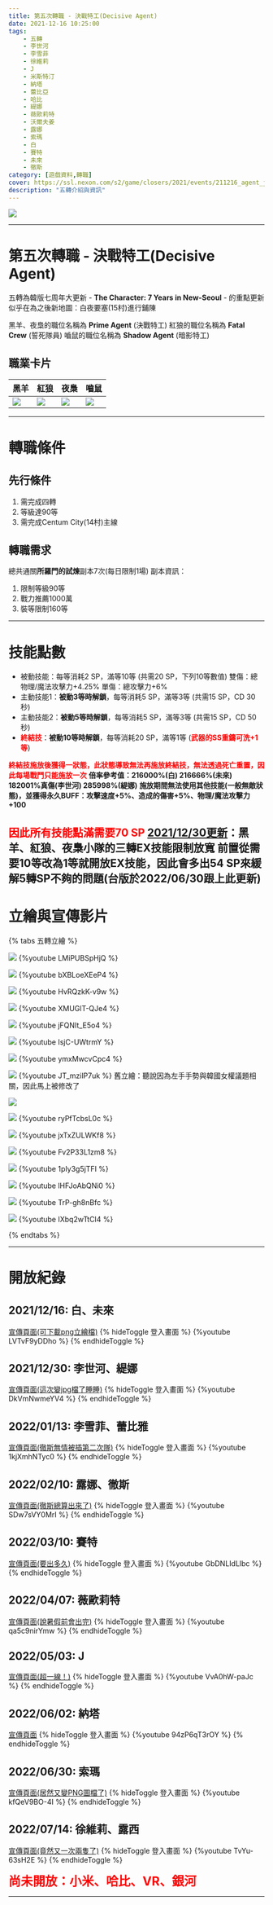 ```yaml
---
title: 第五次轉職 - 決戰特工(Decisive Agent)
date: 2021-12-16 10:25:00
tags: 
    - 五轉
    - 李世河
    - 李雪菲
    - 徐維莉
    - J
    - 米斯特汀
    - 納塔
    - 蕾比亞
    - 哈比
    - 緹娜
    - 薇歐莉特
    - 沃爾夫姜
    - 露娜
    - 索瑪
    - 白
    - 賽特
    - 未來
    - 徹斯
category: [遊戲資料,轉職]
cover: https://ssl.nexon.com/s2/game/closers/2021/events/211216_agent_j6f84/contents/visual.jpg
description: "五轉介紹與資訊"
---
```


![](https://ssl.nexon.com/s2/game/closers/2021/events/211216_agent_j6f84/contents/visual.jpg)

---
# 第五次轉職 - 決戰特工(Decisive Agent)

五轉為韓版七周年大更新 - **The Character: 7 Years in New-Seoul** - 的重點更新
似乎在為之後新地圖：白夜要塞(15村)進行鋪陳

黑羊、夜梟的職位名稱為 **Prime Agent** (決戰特工)
紅狼的職位名稱為 **Fatal Crew** (誓死隊員)
嚙鼠的職位名稱為 **Shadow Agent** (暗影特工)

## 職業卡片
|黑羊|紅狼|夜梟|嚙鼠|
|---|---|---|---|
|![](/img/decisive_illust/card/CLASS_UP_CARD_CUL_DECISIVE_BLACKLAMBS.PNG)|![](/img/decisive_illust/card/CLASS_UP_CARD_CUL_DECISIVE_WOLFDOG.PNG)|![](/img/decisive_illust/card/CLASS_UP_CARD_CUL_DECISIVE_WILDHUTER.PNG)|![](/img/decisive_illust/card/CLASS_UP_CARD_CUL_DECISIVE_RATTUS.PNG)|


---

# 轉職條件

## 先行條件
1. 需完成四轉
2. 等級達90等
3. 需完成Centum City(14村)主線

## 轉職需求
總共通關**所羅門的試煉**副本7次(每日限制1場)
副本資訊：
1. 限制等級90等
2. 戰力推薦1000萬
3. 裝等限制160等

---

# 技能點數
- 被動技能：每等消耗2 SP，滿等10等 (共需20 SP，下列10等數值)
雙傷：總物理/魔法攻擊力+4.25%
單傷：總攻擊力+6%
- 主動技能1：**被動3等時解鎖**，每等消耗5 SP，滿等3等 (共需15 SP，CD 30秒)
- 主動技能2：**被動5等時解鎖**，每等消耗5 SP，滿等3等 (共需15 SP，CD 50秒)
- **<font color=#FF0000>終結技</font>**：**被動10等時解鎖**，每等消耗20 SP，滿等1等 (**<font color=#FF0000>武器的SS重鑄可洗+1等</font>**)

**<font color=#FF0000>終結技施放後獲得一狀態，此狀態導致無法再施放終結技，無法透過死亡重置，因此每場戰鬥只能施放一次</font>**
**倍率參考值：216000%(白) 216666%(未來) 182001%真傷(李世河) 285998%(緹娜)**
**施放期間無法使用其他技能(一般無敵狀態)，並獲得永久BUFF：攻擊速度+5%、造成的傷害+5%、物理/魔法攻擊力+100**

**<font color=#FF0000>因此所有技能點滿需要70 SP</font>**
**[2021/12/30更新](https://closers.nexon.com/News/GMNote/View?n4ArticleSN=520)：黑羊、紅狼、夜梟小隊的三轉EX技能限制放寬**
**前置從需要10等改為1等就開放EX技能，因此會多出54 SP來緩解5轉SP不夠的問題(台版於2022/06/30跟上此更新)**
---

# 立繪與宣傳影片

{% tabs 五轉立繪 %}
<!-- tab 李世河(Seha)-->
![](/img/decisive_illust/Seha.jpg)
{%youtube LMiPUBSpHjQ %}
<!-- endtab -->
<!-- tab 李雪菲(Seulbi)-->
![](/img/decisive_illust/Seulbi.jpg)
{%youtube bXBLoeXEeP4 %}
<!-- endtab -->
<!-- tab 徐維莉(Yuri)-->
![](/img/decisive_illust/Yuri.png)
{%youtube HvRQzkK-v9w %}
<!-- endtab -->
<!-- tab J-->
![](/img/decisive_illust/J.jpg)
{%youtube XMUGlT-QJe4 %}
<!-- endtab -->
<!-- tab 米斯特汀(Tein)-->

<!-- endtab -->
<!-- tab 納塔(Nata)-->
![](/img/decisive_illust/Nata.jpg)
{%youtube jFQNIt_E5o4 %}
<!-- endtab -->
<!-- tab 蕾比雅(Levia)-->
![](/img/decisive_illust/Levia.jpg)
{%youtube IsjC-UWtrmY %}
<!-- endtab -->
<!-- tab 哈比(Harpy)-->

<!-- endtab -->
<!-- tab 緹娜(Tina)-->
![](/img/decisive_illust/Tina.jpg)
{%youtube ymxMwcvCpc4 %}
<!-- endtab -->
<!-- tab 薇歐莉特(Violet)-->
![](/img/decisive_illust/Violet.jpg)
{%youtube JT_mzilP7uk %}
舊立繪：聽說因為左手手勢與韓國女權議題相關，因此馬上被修改了  

![](/img/decisive_illust/Violet_old.jpg)
<!-- endtab -->
<!-- tab 沃爾夫姜(Wolfgang)-->

<!-- endtab -->
<!-- tab 露娜(Luna)-->
![](/img/decisive_illust/Luna.jpg)
{%youtube ryPfTcbsL0c %}
<!-- endtab -->
<!-- tab 索瑪(Soma)-->
![](/img/decisive_illust/Soma.png)
{%youtube jxTxZULWKf8 %}
<!-- endtab -->
<!-- tab 白(Bai)-->
![](/img/decisive_illust/Bai.png)
{%youtube Fv2P33L1zm8 %}
<!-- endtab -->
<!-- tab 賽特(Seth)-->
![](/img/decisive_illust/Seth.jpg)
{%youtube 1pIy3g5jTFI %}
<!-- endtab -->
<!-- tab 未來(Mirae)-->
![](/img/decisive_illust/Mirae.png)
{%youtube lHFJoAbQNi0 %}
<!-- endtab -->
<!-- tab 徹斯(Chulsoo)-->
![](/img/decisive_illust/Chulsoo.jpg)
{%youtube TrP-gh8nBfc %}
<!-- endtab -->
<!-- tab 銀河(Eunha)-->

<!-- endtab -->
<!-- tab 露西(Lucy)-->
![](/img/decisive_illust/Lucy.png)
{%youtube IXbq2wTtCI4 %}
<!-- endtab -->
{% endtabs %}

---

# 開放紀錄

## 2021/12/16: 白、未來
[宣傳頁面(可下載png立繪檔)](https://closers.nexon.com/events2021/1216/advancement)
{% hideToggle 登入畫面 %}
{%youtube LVTvF9yDDho %}
{% endhideToggle %}

## 2021/12/30: 李世河、緹娜
[宣傳頁面(這次變jpg檔了睡睡)](https://closers.nexon.com/events2021/1230/advancement)
{% hideToggle 登入畫面 %}
{%youtube DkVmNwmeYV4 %}
{% endhideToggle %}

## 2022/01/13: 李雪菲、蕾比雅
[宣傳頁面(徹斯無情被插第二次隊)](https://closers.nexon.com/Events2022/0113/advancement)
{% hideToggle 登入畫面 %}
{%youtube 1kjXmhNTyc0 %}
{% endhideToggle %}

## 2022/02/10: 露娜、徹斯
[宣傳頁面(徹斯總算出來了)](https://closers.nexon.com/events2022/0210/advancement)
{% hideToggle 登入畫面 %}
{%youtube SDw7sVY0MrI %}
{% endhideToggle %}

## 2022/03/10: 賽特
[宣傳頁面(要出多久)](https://closers.nexon.com/events2022/0310/advancement)
{% hideToggle 登入畫面 %}
{%youtube GbDNLIdLlbc %}
{% endhideToggle %}

## 2022/04/07: 薇歐莉特
[宣傳頁面(說暑假前會出完)](https://closers.nexon.com/events2022/0407/advancement)
{% hideToggle 登入畫面 %}
{%youtube qa5c9nirYmw %}
{% endhideToggle %}

## 2022/05/03: J
[宣傳頁面(超一線！)](https://closers.nexon.com/Events2022/0503/advancement)
{% hideToggle 登入畫面 %}
{%youtube VvA0hW-paJc %}
{% endhideToggle %}

## 2022/06/02: 納塔
[宣傳頁面](https://closers.nexon.com/Events2022/0602/advancement)
{% hideToggle 登入畫面 %}
{%youtube 94zP6qT3rOY %}
{% endhideToggle %}

## 2022/06/30: 索瑪
[宣傳頁面(居然又變PNG圖檔了)](https://closers.nexon.com/Events2022/0630/Advancement)
{% hideToggle 登入畫面 %}
{%youtube kfQeV9BO-4I %}
{% endhideToggle %}

## 2022/07/14: 徐維莉、露西
[宣傳頁面(竟然又一次兩隻了)](https://closers.nexon.com/Events2022/0714/Advancement)
{% hideToggle 登入畫面 %}
{%youtube TvYu-63sH2E %}
{% endhideToggle %}

**<font size=5 color=#FF0000>尚未開放：小米、哈比、VR、銀河</font>**

---